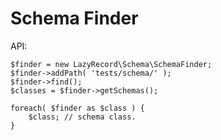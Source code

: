 Schema Finder
==============

API:

    $finder = new LazyRecord\Schema\SchemaFinder;
    $finder->addPath( 'tests/schema/' );
    $finder->find();
    $classes = $finder->getSchemas();

    foreach( $finder as $class ) {
        $class; // schema class.
    }


